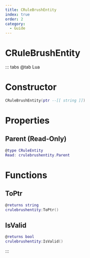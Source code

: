 ```yaml
---
title: CRuleBrushEntity
index: true
order: 2
category:
  - Guide
---
```


# CRuleBrushEntity

::: tabs
@tab Lua
# Constructor
```lua
CRuleBrushEntity(ptr --[[ string ]])
```
# Properties
## Parent (Read-Only)
```lua
@type CRuleEntity
Read: crulebrushentity.Parent
```
# Functions
## ToPtr
```lua
@returns string
crulebrushentity:ToPtr()
```
## IsValid
```lua
@returns bool
crulebrushentity:IsValid()
```

:::